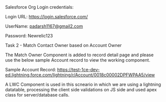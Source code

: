 Salesforce Org Login credentials:

Login URL: https://login.salesforce.com/

UserName: padarsh1167@gmail2.com

Password: Newrelic123

Task 2 - Match Contact Owner based on Account Owner

The Match Owner Component is added to record detail page and please use the below sample Account record to view the working component.

Sample Account Record: https://test-1ce-dev-ed.lightning.force.com/lightning/r/Account/0018c00002DPFWPAA5/view

A LWC Component is used in this scneario in which we are using a lightning datatable, processing the client side validations on JS side and used apex class for server/database calls. 
